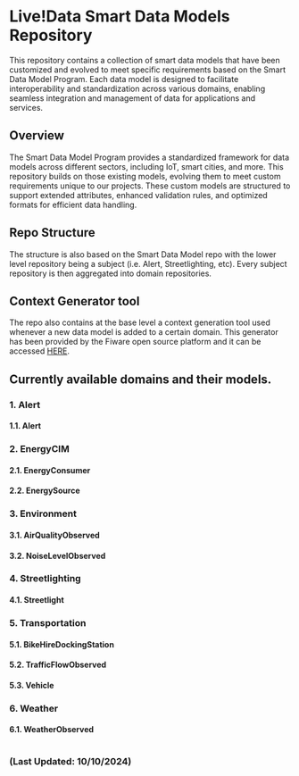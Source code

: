 # Live!Data Smart Data Models Repository
This repository contains a collection of smart data models that have been customized and evolved to meet specific requirements based on the Smart Data Model Program. Each data model is designed to facilitate interoperability and standardization across various domains, enabling seamless integration and management of data for applications and services.

## Overview
The Smart Data Model Program provides a standardized framework for data models across different sectors, including IoT, smart cities, and more. This repository builds on those existing models, evolving them to meet custom requirements unique to our projects. These custom models are structured to support extended attributes, enhanced validation rules, and optimized formats for efficient data handling.

## Repo Structure
The structure is also based on the Smart Data Model repo with the lower level repository being a subject (i.e. Alert, Streetlighting, etc). Every 
subject repository is then aggregated into domain repositories.


## Context Generator tool 
The repo also contains at the base level a context generation tool used whenever a new data model is added to a certain domain. This generator has been provided by the Fiware open source platform and it can be accessed [HERE](https://github.com/FIWARE/tutorials.Understanding-At-Context/tree/NGSI-LD?tab=readme-ov-file#autogenerating-context-files-from-swagger).

## Currently available domains and their models.

### 1. Alert
#### 1.1. Alert
### 2. EnergyCIM
#### 2.1. EnergyConsumer
#### 2.2. EnergySource
### 3. Environment
#### 3.1. AirQualityObserved
#### 3.2. NoiseLevelObserved
### 4. Streetlighting
#### 4.1. Streetlight
### 5. Transportation
#### 5.1. BikeHireDockingStation
#### 5.2. TrafficFlowObserved
#### 5.3. Vehicle
### 6. Weather
#### 6.1. WeatherObserved
#
#
#
#
#
### (Last Updated: 10/10/2024)

